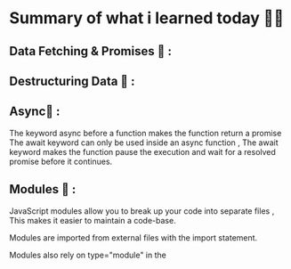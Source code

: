 
# Summary of what i learned today 🧑‍🏫


## Data Fetching & Promises 🚩 :


## Destructuring Data 🚩 :

## Async🚩 :
The keyword async before a function makes the function return a promise
The await keyword can only be used inside an async function , The await keyword makes the function pause the execution and wait for a resolved promise before it continues.

## Modules 🚩 :
JavaScript modules allow you to break up your code into separate files , This makes it easier to maintain a code-base.

Modules are imported from external files with the import statement.

Modules also rely on type="module" in the <script> tag.

# DELIEVERABLES	💻


## RickandMorty

![RickandMorty](https://github.com/ibaasalman/Mastering-Javascript-in-20-days/blob/main/day6.jpg)

